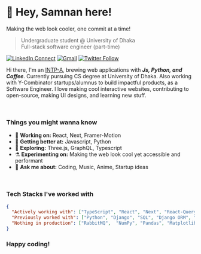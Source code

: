 <!-- [<img align="right" width="400" src="https://github-readme-stats.vercel.app/api?username=Geektrovert&&show_icons=true&theme=tokyonight&count_private=true" alt="Geektrovert's Github Stats"/>](https://github.com/Geektrovert) -->

# 👋 Hey, Samnan here!

Making the web look cooler, one commit at a time!

> Undergraduate student @ University of Dhaka <br />
> Full-stack software engineer (part-time)

[![LinkedIn Connect](https://img.shields.io/badge/%20-Connect-black?color=222244&labelColor=000000&logo=linkedin&logoColor=f5f7fe)](https://www.linkedin.com/in/geektrovert/)
[![Gmail](https://img.shields.io/badge/%20-Send%20Mail-black?color=222244&labelColor=000000&logo=gmail&logoColor=f5f7fe)](mailto:samnan.rahee.96@gmail.com?subject=From%20GitHub&&body=Hi,%20there.%20Found%20you%20on%20GitHub!%20Let's%20talk%20about...)
[![Twitter Follow](https://img.shields.io/badge/dynamic/json.svg?color=222244&labelColor=000000&logo=twitter&logoColor=f5f7fe&label=&query=%24[0].followers_count&url=https%3A%2F%2Fcdn.syndication.twimg.com%2Fwidgets%2Ffollowbutton%2Finfo.json%3Fscreen_names%3DSamnanRahee&suffix=%20Followers)](https://twitter.com/SamnanRahee)

Hi there, I'm an [INTP-A](https://www.16personalities.com/intp-personality), brewing web applications with **_Js, Python, and Coffee_**. Currently pursuing CS degree at University of Dhaka. Also working with Y-Combinator startups/alumnus to build impactful products, as a Software Engineer. I love making cool interactive websites, contributing to open-source, making UI designs, and learning new stuff.

<br/>

### Things you might wanna know

- 🔭 <b>Working on:</b> React, Next, Framer-Motion
- 🌱 <b>Getting better at:</b> Javascript, Python
- 🤔 <b>Exploring:</b> Three.js, GraphQL, Typescript
- ⚗️ <b>Experimenting on:</b> Making the web look cool yet accessible and performant
- 💬 <b>Ask me about:</b> Coding, Music, Anime, Startup ideas

<br/>

### Tech Stacks I've worked with

```json
{
  "Actively working with": ["TypeScript", "React", "Next", "React-Query", "Emotion", "Framer-motion", "CSS3"],
  "Previously worked with": ["Python", "Django", "SQL", "Django ORM", "Celery", "PyTest"],
  "Nothing in production": ["RabbitMQ",  "NumPy", "Pandas", "Matplotlib", "PyTorch"],
}
```

### Happy coding!
